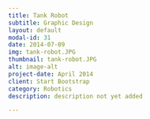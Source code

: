 ```yaml
---
title: Tank Robot
subtitle: Graphic Design
layout: default
modal-id: 31
date: 2014-07-09
img: tank-robot.JPG
thumbnail: tank-robot.JPG
alt: image-alt
project-date: April 2014
client: Start Bootstrap
category: Robotics
description: description not yet added

---
```

